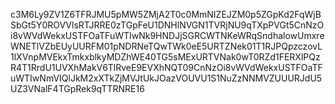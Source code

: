 c3M6Ly9ZV1Z6TFRJMU5pMW5ZMjA2T0c0MmNIZEJZM0p5ZGpKd2FqWjBSbGt5Y0ROVVlsRTJRRE0zTGpFeU1DNHlNVGN1TVRjNU9qTXpPVGt5CnNzOi8vWVdWekxUSTFOaTFuWTIwNk9HNDJjSGRCWTNKeWRqSndhalowUmxreWNETlVZbEUyUURFM01pNDRNeTQwTWk0eE5URTZNek01T1RJPQpzczovL1lXVnpMVEkxTmkxblkyMDZhWE40TG5sMExURTVNak0wT0RZd1FERXlPQzR4T1RrdU1UVXhMakV6TlRveE9EVXhNQT09CnNzOi8vWVdWekxUSTFOaTFuWTIwNmVIQlJkM2xXTkZjMVJtUkJOazVOUVU1S1NuZzNNMVZUUURJdU5UZ3VNalF4TGpRek9qTTRNRE16